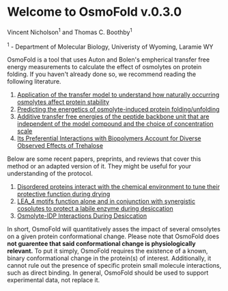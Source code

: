 # Welcome to OsmoFold v.0.3.0

Vincent Nicholson<sup>1</sup> and Thomas C. Boothby<sup>1</sup>

<sup>1</sup> - Department of Molecular Biology, Univeristy of Wyoming, Laramie WY

OsmoFold is a tool that uses Auton and Bolen's empherical transfer free energy measurements to calculate the effect of osmolytes on protein folding. If you haven't already done so, we recommend reading the following literature.


1.   [Application of the transfer model to understand how naturally occurring osmolytes affect protein stability](https://pubmed.ncbi.nlm.nih.gov/17875431/)
2.   [Predicting the energetics of osmolyte-induced protein folding/unfolding](https://pubmed.ncbi.nlm.nih.gov/16214887/)
3.   [Additive transfer free energies of the peptide backbone unit that are independent of the model compound and the choice of concentration scale](https://pubmed.ncbi.nlm.nih.gov/14756570/)
4.   [Its Preferential Interactions with Biopolymers Account for Diverse Observed Effects of Trehalose](https://www.ncbi.nlm.nih.gov/pmc/articles/PMC4572414/)

Below are some recent papers, preprints, and reviews that cover this method or an adapted version of it. They might be useful for your understanding of the protocol.

1.   [Disordered proteins interact with the chemical environment to tune their
protective function during drying](https://elifesciences.org/reviewed-preprints/97231)
2.   [LEA_4 motifs function alone and in conjunction with synergistic cosolutes to protect a labile enzyme during desiccation](https://www.biorxiv.org/content/10.1101/2024.09.04.611296v1.full.pdf)
3.   [Osmolyte-IDP Interactions During Desiccation](https://www.sciencedirect.com/science/article/pii/S1877117324001765?via%3Dihub)

In short, OsmoFold will quantitatively asses the impact of several omsolytes on a given protein conformational change. Please note that OsmoFold does **not guarentee that said conformational change is physiologically relevant.** To put it simply, OsmoFold requires the existence of a known, binary conformational change in the protein(s) of interest. Additionally, it cannot rule out the presence of specific protein small molecule interactions, such as direct binding. In general, OsmoFold should be used to support experimental data, not replace it.
